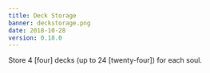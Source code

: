 ```yaml
---
title: Deck Storage
banner: deckstorage.png
date: 2018-10-28
version: 0.18.0
---
```


Store 4 [four] decks (up to 24 [twenty-four]) for each soul.
